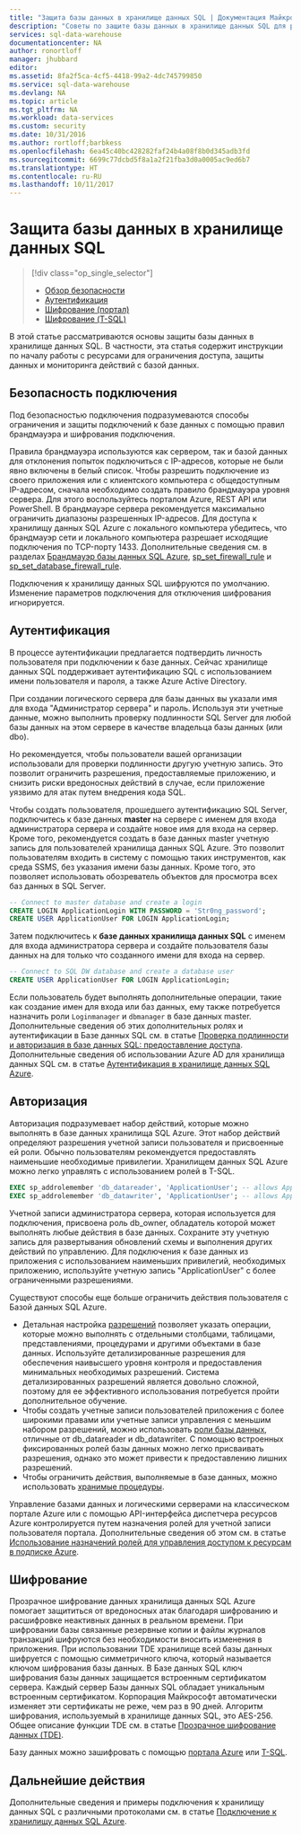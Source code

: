 ```yaml
---
title: "Защита базы данных в хранилище данных SQL | Документация Майкрософт"
description: "Советы по защите базы данных в хранилище данных SQL для разработки решений."
services: sql-data-warehouse
documentationcenter: NA
author: ronortloff
manager: jhubbard
editor: 
ms.assetid: 8fa2f5ca-4cf5-4418-99a2-4dc745799850
ms.service: sql-data-warehouse
ms.devlang: NA
ms.topic: article
ms.tgt_pltfrm: NA
ms.workload: data-services
ms.custom: security
ms.date: 10/31/2016
ms.author: rortloff;barbkess
ms.openlocfilehash: 6ea45c40bc428282faf24b4a08f8b0d345adb3fd
ms.sourcegitcommit: 6699c77dcbd5f8a1a2f21fba3d0a0005ac9ed6b7
ms.translationtype: HT
ms.contentlocale: ru-RU
ms.lasthandoff: 10/11/2017
---
```

# <a name="secure-a-database-in-sql-data-warehouse"></a>Защита базы данных в хранилище данных SQL
> [!div class="op_single_selector"]
> * [Обзор безопасности](sql-data-warehouse-overview-manage-security.md)
> * [Аутентификация](sql-data-warehouse-authentication.md)
> * [Шифрование (портал)](sql-data-warehouse-encryption-tde.md)
> * [Шифрование (T-SQL)](sql-data-warehouse-encryption-tde-tsql.md)
> 
> 

В этой статье рассматриваются основы защиты базы данных в хранилище данных SQL. В частности, эта статья содержит инструкции по началу работы с ресурсами для ограничения доступа, защиты данных и мониторинга действий с базой данных.

## <a name="connection-security"></a>Безопасность подключения
Под безопасностью подключения подразумеваются способы ограничения и защиты подключений к базе данных с помощью правил брандмауэра и шифрования подключения.

Правила брандмауэра используются как сервером, так и базой данных для отклонения попыток подключиться с IP-адресов, которые не были явно включены в белый список. Чтобы разрешить подключение из своего приложения или с клиентского компьютера с общедоступным IP-адресом, сначала необходимо создать правило брандмауэра уровня сервера. Для этого воспользуйтесь порталом Azure, REST API или PowerShell. В брандмауэре сервера рекомендуется максимально ограничить диапазоны разрешенных IP-адресов.  Для доступа к хранилищу данных SQL Azure с локального компьютера убедитесь, что брандмауэр сети и локального компьютера разрешает исходящие подключения по TCP-порту 1433.  Дополнительные сведения см. в разделах [Брандмауэр базы данных SQL Azure][Azure SQL Database firewall], [sp_set_firewall_rule][sp_set_firewall_rule] и [sp_set_database_firewall_rule][sp_set_database_firewall_rule].

Подключения к хранилищу данных SQL шифруются по умолчанию.  Изменение параметров подключения для отключения шифрования игнорируется.

## <a name="authentication"></a>Аутентификация
В процессе аутентификации предлагается подтвердить личность пользователя при подключении к базе данных. Сейчас хранилище данных SQL поддерживает аутентификацию SQL с использованием имени пользователя и пароля, а также Azure Active Directory. 

При создании логического сервера для базы данных вы указали имя для входа "Администратор сервера" и пароль. Используя эти учетные данные, можно выполнить проверку подлинности SQL Server для любой базы данных на этом сервере в качестве владельца базы данных (или dbo).

Но рекомендуется, чтобы пользователи вашей организации использовали для проверки подлинности другую учетную запись. Это позволит ограничить разрешения, предоставляемые приложению, и снизить риски вредоносных действий в случае, если приложение уязвимо для атак путем внедрения кода SQL. 

Чтобы создать пользователя, прошедшего аутентификацию SQL Server, подключитесь к базе данных **master** на сервере с именем для входа администратора сервера и создайте новое имя для входа на сервер.  Кроме того, рекомендуется создать в базе данных master учетную запись для пользователей хранилища данных SQL Azure. Это позволит пользователям входить в систему с помощью таких инструментов, как среда SSMS, без указания имени базы данных.  Кроме того, это позволяет использовать обозреватель объектов для просмотра всех баз данных в SQL Server.

```sql
-- Connect to master database and create a login
CREATE LOGIN ApplicationLogin WITH PASSWORD = 'Str0ng_password';
CREATE USER ApplicationUser FOR LOGIN ApplicationLogin;
```

Затем подключитесь к **базе данных хранилища данных SQL** с именем для входа администратора сервера и создайте пользователя базы данных на для только что созданного имени для входа на сервер.

```sql
-- Connect to SQL DW database and create a database user
CREATE USER ApplicationUser FOR LOGIN ApplicationLogin;
```

Если пользователь будет выполнять дополнительные операции, такие как создание имен для входа или баз данных, ему также потребуется назначить роли `Loginmanager` и `dbmanager` в базе данных master. Дополнительные сведения об этих дополнительных ролях и аутентификации в Базе данных SQL см. в статье [Проверка подлинности и авторизация в базе данных SQL: предоставление доступа][Managing databases and logins in Azure SQL Database].  Дополнительные сведения об использовании Azure AD для хранилища данных SQL см. в статье [Аутентификация в хранилище данных SQL Azure][Connecting to SQL Data Warehouse By Using Azure Active Directory Authentication].

## <a name="authorization"></a>Авторизация
Авторизация подразумевает набор действий, которые можно выполнять в базе данных хранилища SQL Azure. Этот набор действий определяют разрешения учетной записи пользователя и присвоенные ей роли. Обычно пользователям рекомендуется предоставлять наименьшие необходимые привилегии. Хранилищем данных SQL Azure можно легко управлять с использованием ролей в T-SQL.

```sql
EXEC sp_addrolemember 'db_datareader', 'ApplicationUser'; -- allows ApplicationUser to read data
EXEC sp_addrolemember 'db_datawriter', 'ApplicationUser'; -- allows ApplicationUser to write data
```

Учетной записи администратора сервера, которая используется для подключения, присвоена роль db_owner, обладатель которой может выполнять любые действия в базе данных. Сохраните эту учетную запись для развертывания обновлений схемы и выполнения других действий по управлению. Для подключения к базе данных из приложения с использованием наименьших привилегий, необходимых приложению, используйте учетную запись "ApplicationUser" с более ограниченными разрешениями.

Существуют способы еще больше ограничить действия пользователя с Базой данных SQL Azure.

* Детальная настройка [разрешений][Permissions] позволяет указать операции, которые можно выполнять с отдельными столбцами, таблицами, представлениями, процедурами и другими объектами в базе данных. Используйте детализированные разрешения для обеспечения наивысшего уровня контроля и предоставления минимальных необходимых разрешений. Система детализированных разрешений является довольно сложной, поэтому для ее эффективного использования потребуется пройти дополнительное обучение.
* Чтобы создать учетные записи пользователей приложения с более широкими правами или учетные записи управления с меньшим набором разрешений, можно использовать [роли базы данных][Database roles], отличные от db_datareader и db_datawriter. С помощью встроенных фиксированных ролей базы данных можно легко присваивать разрешения, однако это может привести к предоставлению лишних разрешений.
* Чтобы ограничить действия, выполняемые в базе данных, можно использовать [хранимые процедуры][Stored procedures].

Управление базами данных и логическими серверами на классическом портале Azure или с помощью API-интерфейса диспетчера ресурсов Azure контролируется путем назначения ролей для учетной записи пользователя портала. Дополнительные сведения об этом см. в статье [Использование назначений ролей для управления доступом к ресурсам в подписке Azure][Role-based access control in Azure Portal].

## <a name="encryption"></a>Шифрование
Прозрачное шифрование данных хранилища данных SQL Azure помогает защититься от вредоносных атак благодаря шифрованию и расшифровке неактивных данных в реальном времени.  При шифровании базы связанные резервные копии и файлы журналов транзакций шифруются без необходимости вносить изменения в приложения. При использовании TDE хранилище всей базы данных шифруется с помощью симметричного ключа, который называется ключом шифрования базы данных. В Базе данных SQL ключ шифрования базы данных защищается встроенным сертификатом сервера. Каждый сервер Базы данных SQL обладает уникальным встроенным сертификатом. Корпорация Майкрософт автоматически изменяет эти сертификаты не реже, чем раз в 90 дней. Алгоритм шифрования, используемый в хранилище данных SQL, это AES-256. Общее описание функции TDE см. в статье [Прозрачное шифрование данных (TDE)][Transparent Data Encryption].

Базу данных можно зашифровать с помощью [портала Azure][Encryption with Portal] или [T-SQL][Encryption with TSQL].

## <a name="next-steps"></a>Дальнейшие действия
Дополнительные сведения и примеры подключения к хранилищу данных SQL с различными протоколами см. в статье [Подключение к хранилищу данных SQL Azure][Connect to SQL Data Warehouse].

<!--Image references-->

<!--Article references-->
[Connect to SQL Data Warehouse]: ./sql-data-warehouse-connect-overview.md
[Encryption with Portal]: ./sql-data-warehouse-encryption-tde.md
[Encryption with TSQL]: ./sql-data-warehouse-encryption-tde-tsql.md
[Connecting to SQL Data Warehouse By Using Azure Active Directory Authentication]: ./sql-data-warehouse-authentication.md

<!--MSDN references-->
[Azure SQL Database firewall]: https://msdn.microsoft.com/library/ee621782.aspx
[sp_set_firewall_rule]: https://msdn.microsoft.com/library/dn270017.aspx
[sp_set_database_firewall_rule]: https://msdn.microsoft.com/library/dn270010.aspx
[Database roles]: https://msdn.microsoft.com/library/ms189121.aspx
[Managing databases and logins in Azure SQL Database]: https://msdn.microsoft.com/library/ee336235.aspx
[Permissions]: https://msdn.microsoft.com/library/ms191291.aspx
[Stored procedures]: https://msdn.microsoft.com/library/ms190782.aspx
[Transparent Data Encryption]: https://msdn.microsoft.com/library/bb934049.aspx
[Azure portal]: https://portal.azure.com/

<!--Other Web references-->
[Role-based access control in Azure Portal]: https://azure.microsoft.com/documentation/articles/role-based-access-control-configure
